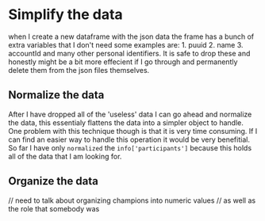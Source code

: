 # Simplify the data

when I create a new dataframe with the json data the frame has a bunch of
extra variables that I don't need some examples are:
    1. puuid
    2. name
    3. accountId
and many other personal identifiers. It is safe to drop these and honestly might
be a bit more effecient if I go through and permanently delete them from the
json files themselves.


## Normalize the data

After I have dropped all of the 'useless' data I can go ahead and normalize
the data, this essentialy flattens the data into a simpler object to handle.
One problem with this technique though is that it is very time consuming. If I can
find an easier way to handle this operation it would be very benefitial. So far I have 
only `normalized` the `info['participants']` because this holds all of the data that I am looking for.

## Organize the data

// need to talk about organizing champions into numeric values
// as well as the role that somebody was



